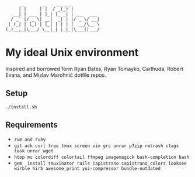           _       _    __ _ _
         | |     | |  / _(_) |
       __| | ___ | |_| |_ _| | ___  ___
      / _` |/ _ \| __|  _| | |/ _ \/ __|
     | (_| | (_) | |_| | | | |  __/\__ \
    (_)__,_|\___/ \__|_| |_|_|\___||___/

# My ideal Unix environment

Inspired and borrowed form Ryan Bates, Ryan Tomayko, Carlhuda, Robert Evans, and Mislav Marohnić dotfile repos.

## Setup
`./install.sh`

## Requirements
- `rvm and ruby`
- `git ack curl tree tmux screen vim grc unrar p7zip rmtrash ctags task unrar wget`
- `htop mc colordiff colortail ffmpeg imagemagick bash-completion bash`
- `gem  install tmuxinator rails capistrano capistrano_colors looksee wirble hirb awesome_print yui-compressor bundle-outdated`
